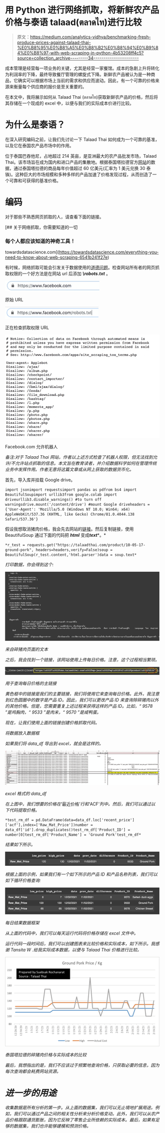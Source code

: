 # 用 Python 进行网络抓取，将新鲜农产品价格与泰语 talaad(ตลาดไท)进行比较

> 原文：<https://medium.com/analytics-vidhya/benchmarking-fresh-produce-prices-against-talaad-thai-%E0%B8%95%E0%B8%A5%E0%B8%B2%E0%B8%94%E0%B9%84%E0%B8%97-with-web-scraping-in-python-4b53208ff4c5?source=collection_archive---------34----------------------->

成本管理是经营每一项业务的关键，尤其是经营一家餐馆。成本的急剧上升将转化为利润率的下降，最终导致餐厅管理的螺旋式下降。新鲜农产品被认为是一种商品，它确实可以根据市场上当前的需求和供应而波动。因此，有一个可靠的价格来源来衡量每个供应商的报价是至关重要的。

在本文中，我将展示如何从 Talaad Thai (ตลาดไท)获取新鲜农产品的价格，然后将其存储在一个现成的 excel 中，以便与我们的实际成本价进行比较。

# 为什么是泰语？

在深入研究编码之前，让我们先讨论一下 Talaad Thai 如何成为一个可靠的基准，以及它在泰国农产品市场中的作用。

位于泰国巴吞他尼，占地超过 214 英亩，是亚洲最大的农产品批发市场，Talaad Thai。该市场旨在成为国内和进口产品的集散地。根据泰国塔拉德官方[网站](https://talaadthai.com/)的数据，通过泰国塔拉德的商品每年价值超过 60 亿美元(汇率为 1 美元兑换 30 泰铢)。这种巨大的市场规模和多种多样的产品加速了价格发现过程，从而创造了一个可靠和可获得的基准价格。

# 编码

对于那些不熟悉网页抓取的人，请查看下面的链接。

[](https://towardsdatascience.com/everything-you-need-to-know-about-web-scraping-6541b241f27e) [## 关于网络抓取，你需要知道的一切

### 每个人都应该知道的神奇工具！

towardsdatascience.com](https://towardsdatascience.com/everything-you-need-to-know-about-web-scraping-6541b241f27e) 

有时候，网络抓取可能会引发关于数据使用的[道德问题](https://towardsdatascience.com/ethics-in-web-scraping-b96b18136f01)。检查网站所有者的网页抓取权限的一个好方法是在网站 url 后添加 ***\robots.txt*** 。

![](img/ab9e035c16339d5b2db1cbad91ad0a65.png)

原始 URL

![](img/c14e63a9bf24bf9fb5476a232917ec29.png)

正在检查抓取权限 URL

![](img/c7198096c28d976c5036757c4856818a.png)

Facebook.com 允许机器人

*备注:对于 Talaad Thai 网站，作者以上述方式检查了机器人权限，但无法找到允许/不允许站点抓取的信息。本文旨在教育读者，并介绍数据科学如何在管理传统业务中发挥作用。作者无意将这篇文章或从网上获取的数据货币化。*

首先，导入库并挂载 Google drive。

```
import jsonimport requestsimport pandas as pdfrom bs4 import BeautifulSoupimport urllib3from google.colab import driveurllib3.disable_warnings() #to turn off warningsdrive.mount('/content/drive') #mount Google driveheaders = {'User-Agent': 'Mozilla/5.0 (Windows NT 10.0; Win64; x64) AppleWebKit/537.36 (KHTML, like Gecko) Chrome/81.0.4044.138 Safari/537.36'}
```

假设我想取消猪肉价格，我会先去网站的[链接](https://talaadthai.com/product/10-05-17-ground-pork)。然后复制链接，使用 BeautifulSoup 通过下面的代码把 ***html*** 变成***text****。*

```
*r_test = requests.get("https://talaadthai.com/product/10-05-17-ground-pork", headers=headers,verify=False)soup = BeautifulSoup(r_test.content,'html.parser')data = soup.text*
```

*打印数据，你会得到这个:*

*![](img/7b7ed19e72857a5714d1e05fd0acd30b.png)*

*来自碎猪肉页面的文本*

*之后，我会找到一个链接，该网站使用上传每日价格。注意，这个过程相当繁琐。*

*![](img/60052c81c6d8c405091d919acb599cb3.png)*

*用于查询每日价格的主链接*

*黄色框中的链接是我们的主要链接，我们将使用它来查询每日价格。此外，我注意到红色圆圈中的数字是产品 ID。因此，我们可以更改产品 ID 来查询除碎猪肉以外的其他价格。但是，您需要重复上述过程来获得这样的产品 ID。比如，“ *9578* ”是鸡胸肉，“ *9533* ”是肉末，“ *9570* ”是咸鸭蛋。*

*现在，让我们使用上面的链接创建价格抓取代码。*

*将数据放入数据框*

*如果我们将 *data_df* 导出到 excel，就会是这样的。*

*![](img/659939526b8741faab3eef72ad7ea0c1.png)*

*excel 格式的 data_df*

*在上图中，我们想要的价格在*‘最近价格’*行和*‘ACF’*列中。然后，我们可以通过以下代码提取价格。*

```
*test_rm_df = pd.DataFrame(data=data_df.loc['recent_price']['acf'],index=['Raw_Mat_Price'])number = data_df['id'].drop_duplicates()test_rm_df['Product_ID'] = number[0]test_rm_df['Product_Name'] = 'Ground Pork'test_rm_df*
```

*结果如下所示。*

*![](img/7109c011c8481f08c66b659ac0840d42.png)*

*根据上面的示例，如果我们有一个如下所示的产品 ID 和产品名称列表，我们可以如下循环价格查询:*

*![](img/5a20e32eda9cb98e43b2539c8c19e744.png)*

*每日结果数据框架*

*从上面的代码中，我们可以每天运行代码将价格存储在 excel 文件中。*

*运行代码一段时间后，我们可以创建图表来比较价格和实际成本，如下所示。我感谢 Tansita W .给我实际成本数据，以便与 Talaad Thai 价格进行比较。*

*![](img/9f61343c9701b9b39c134c7716fa39bc.png)*

*泰国塔拉德的碎猪肉价格与实际成本的比较*

*最后，我想指出的是，我们不应该过于频繁地查询价格，只获取必要的信息，因为每次查询都会耗费网站资源。*

# *进一步的用途*

*收集数据是所有分析的第一步。从上面的数据集，我们可以无止境地扩展用途。例如，我们可以通过产品之间的相关性分析来分析价格变动。此外，我们可以从农产品价格跟踪通货膨胀，因为它反映了零售企业所依赖的实际成本。最后，如果有足够的数据集，我们也许能够建模和预测价格。*